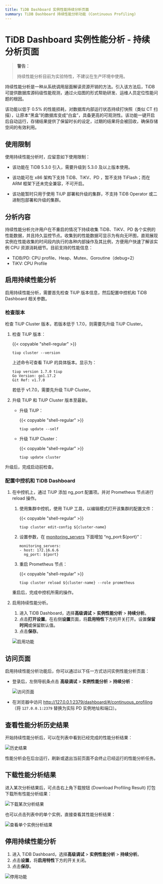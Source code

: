 ```yaml
---
title: TiDB Dashboard 实例性能持续分析页面
summary: TiDB Dashboard 持续性能分析功能 (Continuous Profiling)
---
```


# TiDB Dashboard 实例性能分析 - 持续分析页面

> **警告：**
>
> 持续性能分析目前为实验特性，不建议在生产环境中使用。
>

持续性能分析是一种从系统调用层面解读资源开销的方法。引入该方法后，TiDB 可提供数据库源码级性能观测，通过火焰图的形式帮助研发、运维人员定位性能问题的根因。

该功能以低于 0.5% 的性能损耗，对数据库内部运行状态持续打快照（类似 CT 扫描），让原本“黑盒”的数据库变成“白盒”，具备更高的可观测性。该功能一键开启后自动运行，存储结果提供了保留时长的设定，过期的结果将会被回收，确保存储空间的有效利用。

## 使用限制

使用持续性能分析时，应留意如下使用限制：

- 该功能在 TiDB 5.3.0 引入，需要升级到 5.3.0 及以上版本使用。

- 该功能可在 x86 架构下支持 TiDB、TiKV、PD ，暂不支持 TiFlash；而在 ARM 框架下还未完全兼容，不可开启。

- 该功能暂时只用于使用 TiUP 部署和升级的集群，不支持 TiDB Operator 或二进制包部署和升级的集群。

## 分析内容

持续性能分析允许用户在不重启的情况下持续收集 TiDB、TiKV、PD 各个实例的性能数据，并且持久监控节点。收集到的性能数据可显示为有向无环图，直观展现实例在性能收集的时间段内执行的各种内部操作及其比例，方便用户快速了解该实例 CPU 资源消耗细节。目前支持的性能信息：

- TiDB/PD: CPU profile、Heap、Mutex、Goroutine（debug=2）
- TiKV: CPU Profile

## 启用持续性能分析

启用持续性能分析，需要首先检查 TiUP 版本信息，然后配置中控机和 TiDB Dashboard 相关参数。

### 检查版本

检查 TiUP Cluster 版本，若版本低于 1.7.0，则需要先升级 TiUP Cluster。

1. 检查 TiUP 版本：

    {{< copyable "shell-regular" >}}

    ```shell
    tiup cluster --version
    ```

    上述命令可查看 TiUP 的具体版本。显示为：

    ```
    tiup version 1.7.0 tiup
    Go Version: go1.17.2
    Git Ref: v1.7.0
    ```

    若低于 v1.7.0，需要先升级 TiUP Cluster。

2. 升级 TiUP 和 TiUP Cluster 版本至最新。

    - 升级 TiUP：

        {{< copyable "shell-regular" >}}

        ```shell
        tiup update --self
        ```

    - 升级 TiUP Cluster：

        {{< copyable "shell-regular" >}}

        ```shell
        tiup update cluster
        ```

升级后，完成启动前检查。

### 配置中控机和 TiDB Dashboard

1. 在中控机上，通过 TiUP 添加 ng_port 配置项。并对 Prometheus 节点进行 reload 操作。

    1. 使用集群中控机，使用 TiUP 工具，以编辑模式打开该集群的配置文件：

        {{< copyable "shell-regular" >}}

        ```shell
        tiup cluster edit-config ${cluster-name}
        ```

    2. 设置参数，在 [monitoring_servers](/tiup/tiup-cluster-topology-reference.md#monitoring_servers) 下面增加 “ng_port:${port}”：

        ```
        monitoring_servers:
        - host: 172.16.6.6
          ng_port: ${port}
        ```

    3. 重启 Prometheus 节点：

        {{< copyable "shell-regular" >}}

        ```shell
        tiup cluster reload ${cluster-name} --role prometheus
        ```

    重启后，完成中控机所需的操作。

2. 启用持续性能分析。

    1. 进入 TiDB Dashboard，选择**高级调试** > **实例性能分析** > **持续分析**。
    2. 点击**打开设置**。在右侧**设置**页面，将**启用特性**下方的开关打开。设置**保留时间**或保留默认值。
    3. 点击**保存**。

    ![启用功能](/media/dashboard/dashboard-conprof-start.png)

## 访问页面

启用持续性能分析功能后，你可以通过以下任一方式访问实例性能分析页面：

- 登录后，左侧导航条点击 **高级调试** > **实例性能分析** > **持续分析**：

  ![访问页面](/media/dashboard/dashboard-conprof-access.png)

- 在浏览器中访问 <http://127.0.0.1:2379/dashboard/#/continuous_profiling>（将 `127.0.0.1:2379` 替换为实际 PD 实例地址和端口）。

## 查看性能分析历史结果

开始持续性能分析后，可以在列表中看到已经完成的性能分析结果：

![历史结果](/media/dashboard/dashboard-conprof-history.png)

性能分析会在后台运行，刷新或退出当前页面不会终止已经运行的性能分析任务。

## 下载性能分析结果

进入某次分析结果后，可点击右上角下载按钮 (Download Profiling Result) 打包下载所有性能分析结果：

![下载某次分析结果](/media/dashboard/dashboard-conprof-download.png)

也可以点击列表中的单个实例，直接查看其性能分析结果：

![查看单个实例分析结果](/media/dashboard/dashboard-conprof-single.png)

## 停用持续性能分析

1. 进入 TiDB Dashboard，选择**高级调试** > **实例性能分析** > **持续分析**。
2. 点击**设置**，将**启用特性**下方的开关关闭。
3. 点击**保存**。

![停用功能](/media/dashboard/dashboard-conprof-stop.png)
